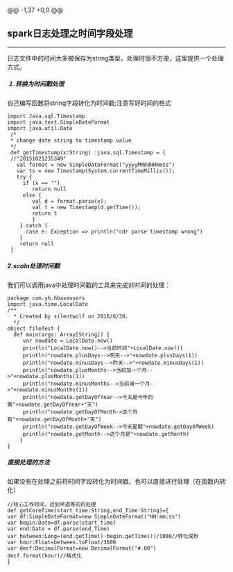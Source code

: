 @@ -1,37 +0,0 @@

## spark日志处理之时间字段处理
---------------------------------------------------------

日志文件中的时间大多被保存为string类型，处理时很不方便，这里提供一个处理方式。

##### １.转换为时间戳处理

自己编写函数将string字段转化为时间戳;注意写好时间的格式

    import Java.sql.Timestamp
    import java.text.SimpleDateFormat
    import java.util.Date
     /*
     * change date string to timestamp value
     */
     def getTimestamp(x:String) :java.sql.Timestamp = {
     //"20151021235349"
       val format = new SimpleDateFormat("yyyyMMddHHmmss")
       var ts = new Timestamp(System.currentTimeMillis());
       try {
         if (x == "")
            return null
         else {
            val d = format.parse(x);
            val t = new Timestamp(d.getTime());
            return t
            }
        } catch {
          case e: Exception => println("cdr parse timestamp wrong")
        }
        return null
     }
    
##### 2.scala处理时间戳

我们可以调用java中处理时间戳的工具来完成对时间的处理：

    package com.yh.hbaseusers
    import java.time.LocalDate
    /**  
      * Created by silentwolf on 2016/6/30.  
      */  
    object fileTest {  
      def main(args: Array[String]) {  
         var nowdate = LocalDate.now()  
         println("LocalDate.now()-->当前时间"+LocalDate.now())  
         println("nowdate.plusDays-->明天-->"+nowdate.plusDays(1))  
         println("nowdate.minusDays-->昨天-->"+nowdate.minusDays(1))  
         println("nowdate.plusMonths-->当前加一个月-->"+nowdate.plusMonths(1))  
         println("nowdate.minusMonths-->当前减一个月-->"+nowdate.minusMonths(1))  
         println("nowdate.getDayOfYear-->今天是今年的第"+nowdate.getDayOfYear+"天")  
         println("nowdate.getDayOfMonth->这个月有"+nowdate.getDayOfMonth+"天")  
         println("nowdate.getDayOfWeek-->今天星期"+nowdate.getDayOfWeek)  
         println("nowdate.getMonth-->这个月是"+nowdate.getMonth)  
        }  
    }  
    
##### 直接处理的方法

如果没有在处理之前将时间字段转化为时间戳，也可以直接进行处理（在函数内转化）

    //核心工作时间，迟到早退等的的处理  
    def getCoreTime(start_time:String,end_Time:String)={  
    var df:SimpleDateFormat=new SimpleDateFormat("HH:mm:ss")  
    var begin:Date=df.parse(start_time)  
    var end:Date = df.parse(end_Time)  
    var between:Long=(end.getTime()-begin.getTime())/1000//转化成秒  
    var hour:Float=between.toFloat/3600  
    var decf:DecimalFormat=new DecimalFormat("#.00")  
    decf.format(hour)//格式化    
    }  

